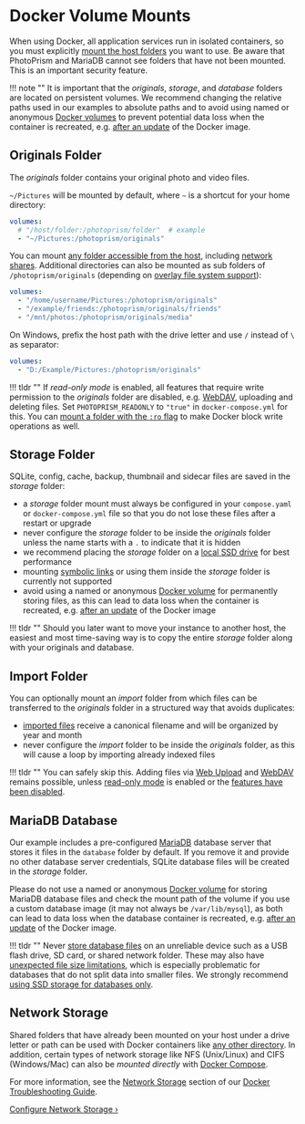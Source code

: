 # Docker Volume Mounts

When using Docker, all application services run in isolated containers, so you must explicitly [mount the host folders](https://docs.docker.com/compose/compose-file/compose-file-v3/#volumes) you want to use. Be aware that PhotoPrism and MariaDB cannot see folders that have not been mounted. This is an important security feature.

!!! note ""
    It is important that the *originals*, *storage*, and *database* folders are located on persistent volumes. We recommend changing the relative paths used in our examples to absolute paths and to avoid using named or anonymous [Docker volumes](https://docs.docker.com/compose/compose-file/07-volumes/#example) to prevent potential data loss when the container is recreated, e.g. [after an update](../updates.md#docker-compose) of the Docker image.

## Originals Folder

The *originals* folder contains your original photo and video files.

`~/Pictures` will be mounted by default, where `~` is a shortcut for your home directory:

```yaml
volumes:
  # "/host/folder:/photoprism/folder"  # example
  - "~/Pictures:/photoprism/originals"
```

You can mount [any folder accessible from the host](https://docs.docker.com/compose/compose-file/compose-file-v3/#short-syntax-3), including [network shares](../troubleshooting/docker.md#network-storage). Additional directories can also be mounted as sub folders of `/photoprism/originals` (depending on [overlay file system support](../troubleshooting/docker.md#overlay-volumes)):

```yaml
volumes:
  - "/home/username/Pictures:/photoprism/originals"
  - "/example/friends:/photoprism/originals/friends"
  - "/mnt/photos:/photoprism/originals/media"
```

On Windows, prefix the host path with the drive letter and use `/` instead of `\` as separator:

```yaml
volumes:
  - "D:/Example/Pictures:/photoprism/originals"
```

!!! tldr ""
    If *read-only mode* is enabled, all features that require write permission to the *originals* folder are disabled, e.g. [WebDAV](https://docs.photoprism.app/user-guide/sync/webdav/), uploading and deleting files. Set `PHOTOPRISM_READONLY` to `"true"` in `docker-compose.yml` for this. You can [mount a folder with the `:ro` flag](https://docs.docker.com/compose/compose-file/compose-file-v3/#short-syntax-3) to make Docker block write operations as well.

## Storage Folder

SQLite, config, cache, backup, thumbnail and sidecar files are saved in the *storage* folder:

- a *storage* folder mount must always be configured in your `compose.yaml` or `docker-compose.yml` file so that you do not lose these files after a restart or upgrade
- never configure the *storage* folder to be inside the *originals* folder unless the name starts with a `.` to indicate that it is hidden
- we recommend placing the *storage* folder on a [local SSD drive](../troubleshooting/performance.md#storage) for best performance
- mounting [symbolic links](https://en.wikipedia.org/wiki/Symbolic_link) or using them inside the *storage* folder is currently not supported
- avoid using a named or anonymous [Docker volume](https://docs.docker.com/compose/compose-file/07-volumes/#example) for permanently storing files, as this can lead to data loss when the container is recreated, e.g. [after an update](../updates.md#docker-compose) of the Docker image

!!! tldr ""
    Should you later want to move your instance to another host, the easiest and most time-saving way is to copy the entire *storage* folder along with your originals and database.

## Import Folder

You can optionally mount an *import* folder from which files can be transferred to the *originals* folder in a structured way that avoids duplicates:

- [imported files](https://docs.photoprism.app/user-guide/library/import/) receive a canonical filename and will be organized by year and month
- never configure the *import* folder to be inside the *originals* folder, as this will cause a loop by importing already indexed files

!!! tldr ""
    You can safely skip this. Adding files via [Web Upload](https://docs.photoprism.app/user-guide/library/upload/) and [WebDAV](https://docs.photoprism.app/user-guide/sync/webdav/) remains possible, unless [read-only mode](../config-options.md) is enabled or the [features have been disabled](https://docs.photoprism.app/user-guide/settings/general/).

## MariaDB Database

Our example includes a pre-configured [MariaDB](https://mariadb.com/) database server that stores it files in the `database` folder by default. If you remove it and provide no other database server credentials, SQLite database files will be created in the *storage* folder.

Please do not use a named or anonymous [Docker volume](https://docs.docker.com/compose/compose-file/07-volumes/#example) for storing MariaDB database files and check the mount path of the volume if you use a custom database image (it may not always be `/var/lib/mysql`), as both can lead to data loss when the database container is recreated, e.g. [after an update](../updates.md#docker-compose) of the Docker image.

!!! tldr ""
    Never [store database files](https://docs.photoprism.app/getting-started/troubleshooting/mariadb/#corrupted-files) on an unreliable device such as a USB flash drive, SD card, or shared network folder. These may also have [unexpected file size limitations](https://thegeekpage.com/fix-the-file-size-exceeds-the-limit-allowed-and-cannot-be-saved/), which is especially problematic for databases that do not split data into smaller files. We strongly recommend [using SSD storage for databases only](../troubleshooting/performance.md#storage).

## Network Storage

Shared folders that have already been mounted on your host under a drive letter or path can be used with Docker containers like [any other directory](../docker-compose.md#volumes).
In addition, certain types of network storage like NFS (Unix/Linux) and CIFS (Windows/Mac) can also be *mounted directly* with [Docker Compose](https://docs.docker.com/compose/compose-file/compose-file-v3/#driver_opts).

For more information, see the [Network Storage](../troubleshooting/docker.md#network-storage) section of our [Docker Troubleshooting Guide](../troubleshooting/docker.md).

[Configure Network Storage ›](../troubleshooting/docker.md#network-storage)
